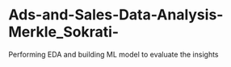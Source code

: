 # Ads-and-Sales-Data-Analysis-Merkle_Sokrati-
Performing  EDA and building ML model to evaluate the insights 
